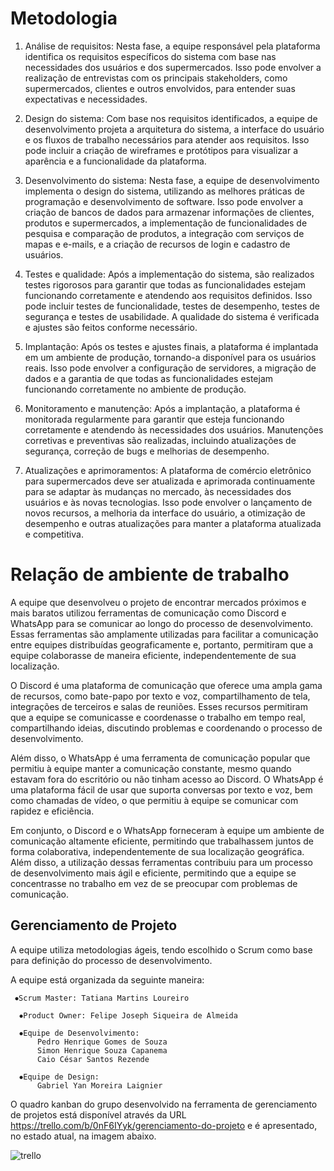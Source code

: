 
# Metodologia

1. Análise de requisitos: Nesta fase, a equipe responsável pela plataforma identifica os requisitos específicos do sistema com base nas necessidades dos usuários e dos supermercados. Isso pode envolver a realização de entrevistas com os principais stakeholders, como supermercados, clientes e outros envolvidos, para entender suas expectativas e necessidades.

2. Design do sistema: Com base nos requisitos identificados, a equipe de desenvolvimento projeta a arquitetura do sistema, a interface do usuário e os fluxos de trabalho necessários para atender aos requisitos. Isso pode incluir a criação de wireframes e protótipos para visualizar a aparência e a funcionalidade da plataforma.

3. Desenvolvimento do sistema: Nesta fase, a equipe de desenvolvimento implementa o design do sistema, utilizando as melhores práticas de programação e desenvolvimento de software. Isso pode envolver a criação de bancos de dados para armazenar informações de clientes, produtos e supermercados, a implementação de funcionalidades de pesquisa e comparação de produtos, a integração com serviços de mapas e e-mails, e a criação de recursos de login e cadastro de usuários.

4. Testes e qualidade: Após a implementação do sistema, são realizados testes rigorosos para garantir que todas as funcionalidades estejam funcionando corretamente e atendendo aos requisitos definidos. Isso pode incluir testes de funcionalidade, testes de desempenho, testes de segurança e testes de usabilidade. A qualidade do sistema é verificada e ajustes são feitos conforme necessário.

5. Implantação: Após os testes e ajustes finais, a plataforma é implantada em um ambiente de produção, tornando-a disponível para os usuários reais. Isso pode envolver a configuração de servidores, a migração de dados e a garantia de que todas as funcionalidades estejam funcionando corretamente no ambiente de produção.

6. Monitoramento e manutenção: Após a implantação, a plataforma é monitorada regularmente para garantir que esteja funcionando corretamente e atendendo às necessidades dos usuários. Manutenções corretivas e preventivas são realizadas, incluindo atualizações de segurança, correção de bugs e melhorias de desempenho.

7. Atualizações e aprimoramentos: A plataforma de comércio eletrônico para supermercados deve ser atualizada e aprimorada continuamente para se adaptar às mudanças no mercado, às necessidades dos usuários e às novas tecnologias. Isso pode envolver o lançamento de novos recursos, a melhoria da interface do usuário, a otimização de desempenho e outras atualizações para manter a plataforma atualizada e competitiva.


# Relação de ambiente de trabalho

A equipe que desenvolveu o projeto de encontrar mercados próximos e mais baratos utilizou ferramentas de comunicação como Discord e WhatsApp para se comunicar ao longo do processo de desenvolvimento. Essas ferramentas são amplamente utilizadas para facilitar a comunicação entre equipes distribuídas geograficamente e, portanto, permitiram que a equipe colaborasse de maneira eficiente, independentemente de sua localização.

O Discord é uma plataforma de comunicação que oferece uma ampla gama de recursos, como bate-papo por texto e voz, compartilhamento de tela, integrações de terceiros e salas de reuniões. Esses recursos permitiram que a equipe se comunicasse e coordenasse o trabalho em tempo real, compartilhando ideias, discutindo problemas e coordenando o processo de desenvolvimento.

Além disso, o WhatsApp é uma ferramenta de comunicação popular que permitiu à equipe manter a comunicação constante, mesmo quando estavam fora do escritório ou não tinham acesso ao Discord. O WhatsApp é uma plataforma fácil de usar que suporta conversas por texto e voz, bem como chamadas de vídeo, o que permitiu à equipe se comunicar com rapidez e eficiência.

Em conjunto, o Discord e o WhatsApp forneceram à equipe um ambiente de comunicação altamente eficiente, permitindo que trabalhassem juntos de forma colaborativa, independentemente de sua localização geográfica. Além disso, a utilização dessas ferramentas contribuiu para um processo de desenvolvimento mais ágil e eficiente, permitindo que a equipe se concentrasse no trabalho em vez de se preocupar com problemas de comunicação.



## Gerenciamento de Projeto

A equipe utiliza metodologias ágeis, tendo escolhido o Scrum como base para definição do processo de desenvolvimento.

A equipe está organizada da seguinte maneira:

     ⦁Scrum Master: Tatiana Martins Loureiro

      ⦁Product Owner: Felipe Joseph Siqueira de Almeida 

      ⦁Equipe de Desenvolvimento:
          Pedro Henrique Gomes de Souza
          Simon Henrique Souza Capanema
          Caio César Santos Rezende

      ⦁Equipe de Design:
          Gabriel Yan Moreira Laignier


O quadro kanban do grupo desenvolvido na ferramenta de gerenciamento de projetos está
disponível através da URL https://trello.com/b/0nF6IYyk/gerenciamento-do-projeto e é apresentado, no estado atual, na imagem abaixo.

![trello](https://user-images.githubusercontent.com/126032592/232038499-8db4817d-f1f0-409d-8de3-859b2b119ca0.png)

